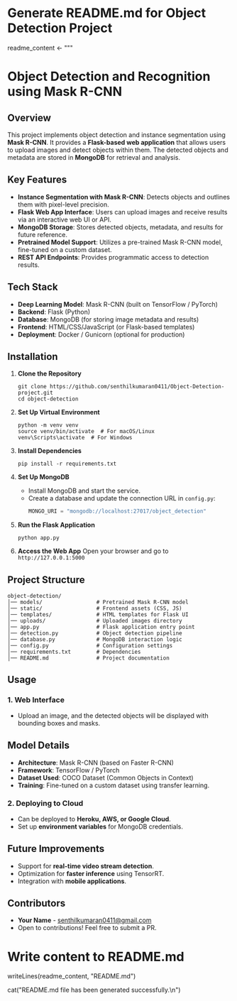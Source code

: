 
# Generate README.md for Object Detection Project
readme_content <- """
# Object Detection and Recognition using Mask R-CNN

## Overview
This project implements object detection and instance segmentation using **Mask R-CNN**. It provides a **Flask-based web application** that allows users to upload images and detect objects within them. The detected objects and metadata are stored in **MongoDB** for retrieval and analysis.

## Key Features
- **Instance Segmentation with Mask R-CNN**: Detects objects and outlines them with pixel-level precision.
- **Flask Web App Interface**: Users can upload images and receive results via an interactive web UI or API.
- **MongoDB Storage**: Stores detected objects, metadata, and results for future reference.
- **Pretrained Model Support**: Utilizes a pre-trained Mask R-CNN model, fine-tuned on a custom dataset.
- **REST API Endpoints**: Provides programmatic access to detection results.

## Tech Stack
- **Deep Learning Model**: Mask R-CNN (built on TensorFlow / PyTorch)
- **Backend**: Flask (Python)
- **Database**: MongoDB (for storing image metadata and results)
- **Frontend**: HTML/CSS/JavaScript (or Flask-based templates)
- **Deployment**: Docker / Gunicorn (optional for production)

## Installation
1. **Clone the Repository**
   ```
   git clone https://github.com/senthilkumaran0411/Object-Detection-project.git
   cd object-detection
   ```

2. **Set Up Virtual Environment**
   ```
   python -m venv venv
   source venv/bin/activate  # For macOS/Linux
   venv\Scripts\activate  # For Windows
   ```

3. **Install Dependencies**
   ```
   pip install -r requirements.txt
   ```

4. **Set Up MongoDB**
   - Install MongoDB and start the service.
   - Create a database and update the connection URL in `config.py`:
     ```python
     MONGO_URI = "mongodb://localhost:27017/object_detection"
     ```

5. **Run the Flask Application**
   ```
   python app.py
   ```

6. **Access the Web App**
   Open your browser and go to `http://127.0.0.1:5000`

## Project Structure
```
object-detection/
│── models/                 # Pretrained Mask R-CNN model
│── static/                 # Frontend assets (CSS, JS)
│── templates/              # HTML templates for Flask UI
│── uploads/                # Uploaded images directory
│── app.py                  # Flask application entry point
│── detection.py            # Object detection pipeline
│── database.py             # MongoDB interaction logic
│── config.py               # Configuration settings
│── requirements.txt        # Dependencies
│── README.md               # Project documentation
```

## Usage
### 1. Web Interface
- Upload an image, and the detected objects will be displayed with bounding boxes and masks.



## Model Details
- **Architecture**: Mask R-CNN (based on Faster R-CNN)
- **Framework**: TensorFlow / PyTorch
- **Dataset Used**: COCO Dataset (Common Objects in Context)
- **Training**: Fine-tuned on a custom dataset using transfer learning.


### 2. Deploying to Cloud
- Can be deployed to **Heroku, AWS, or Google Cloud**.
- Set up **environment variables** for MongoDB credentials.

## Future Improvements
- Support for **real-time video stream detection**.
- Optimization for **faster inference** using TensorRT.
- Integration with **mobile applications**.

## Contributors
- **Your Name** - senthilkumaran0411@gmail.com
- Open to contributions! Feel free to submit a PR.

# Write content to README.md
writeLines(readme_content, "README.md")

cat("README.md file has been generated successfully.\n")
```
